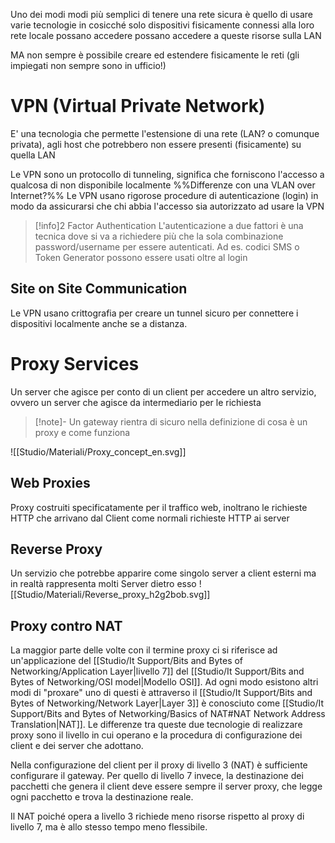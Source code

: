 Uno dei modi modi più semplici di tenere una rete sicura è quello di usare varie tecnologie in cosicché solo dispositivi fisicamente connessi alla loro rete locale possano accedere possano accedere a queste risorse sulla LAN

MA non sempre è possibile creare ed estendere fisicamente le reti (gli impiegati non sempre sono in ufficio!)

# VPN (Virtual Private Network)
E' una tecnologia che permette l'estensione di una rete (LAN? o comunque privata), agli host che potrebbero non essere presenti (fisicamente) su quella LAN

Le VPN sono un protocollo di tunneling, significa che forniscono l'accesso a qualcosa di non disponibile localmente 
%%Differenze con una VLAN over Internet?%%
Le VPN usano rigorose procedure di autenticazione (login) in modo da assicurarsi che chi abbia l'accesso sia autorizzato ad usare la VPN

>[!info]2 Factor Authentication
>L'autenticazione a due fattori è una tecnica dove si va a richiedere più che la sola combinazione password/username per essere autenticati.
>Ad es. codici SMS o Token Generator possono essere usati oltre al login

## Site on Site Communication
Le VPN usano crittografia per creare un tunnel sicuro per connettere i dispositivi localmente anche se a distanza.

# Proxy Services
Un server che agisce per conto di un client per accedere un altro servizio, ovvero un server che agisce da intermediario per le richiesta
>[!note]- 
>Un gateway rientra di sicuro nella definizione di cosa è un proxy e come funziona


![[Studio/Materiali/Proxy_concept_en.svg]]

## Web Proxies
Proxy costruiti specificatamente per il traffico web, inoltrano le richieste HTTP che arrivano dal Client come normali richieste HTTP ai server

## Reverse Proxy
Un servizio che potrebbe apparire come singolo server a client esterni ma in realtà rappresenta molti Server dietro esso 
![[Studio/Materiali/Reverse_proxy_h2g2bob.svg]]


## Proxy contro NAT
La maggior parte delle volte con il termine proxy ci si riferisce ad un'applicazione del [[Studio/It Support/Bits and Bytes of Networking/Application Layer|livello 7]] del [[Studio/It Support/Bits and Bytes of Networking/OSI model|Modello OSI]].
Ad ogni modo esistono altri modi di "proxare" uno di questi è attraverso il [[Studio/It Support/Bits and Bytes of Networking/Network Layer|Layer 3]] è conosciuto come [[Studio/It Support/Bits and Bytes of Networking/Basics of NAT#NAT Network Address Translation|NAT]]. Le differenze tra queste due tecnologie di realizzare proxy sono il livello in cui operano e la procedura di configurazione dei client e dei server che adottano.

Nella configurazione del client per il proxy di livello 3 (NAT) è sufficiente configurare il gateway. Per quello di livello 7 invece, la destinazione dei pacchetti che genera il client deve essere sempre il server proxy, che legge ogni pacchetto e trova la destinazione reale.

Il NAT poiché opera a livello 3 richiede meno risorse rispetto al proxy di livello 7, ma è allo stesso tempo meno flessibile.
